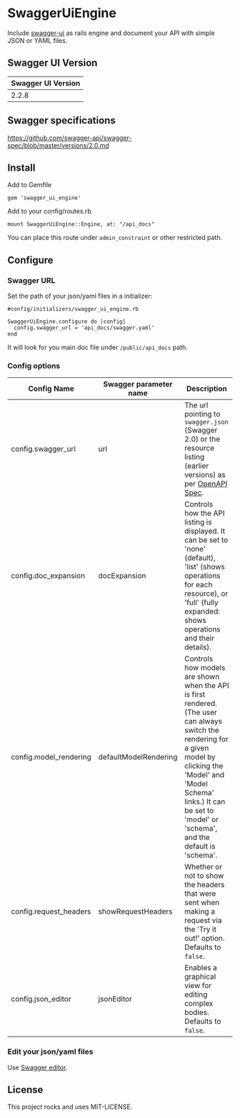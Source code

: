 # SwaggerUiEngine

Include [swagger-ui](https://github.com/swagger-api/swagger-ui) as rails engine and document your API with simple JSON or YAML files.

## Swagger UI Version

Swagger UI Version |
------------------ |
2.2.8              |

## Swagger specifications

https://github.com/swagger-api/swagger-spec/blob/master/versions/2.0.md

## Install

Add to Gemfile

```gem 'swagger_ui_engine'```

Add to your config/routes.rb

```mount SwaggerUiEngine::Engine, at: "/api_docs"```

You can place this route under `admin_constraint` or other restricted path.

## Configure

### Swagger URL

Set the path of your json/yaml files in a initializer:

```
#config/initializers/swagger_ui_engine.rb

SwaggerUiEngine.configure do |config|
  config.swagger_url = 'api_docs/swagger.yaml'
end
```

It will look for you main doc file under `/public/api_docs` path.

### Config options
Config Name | Swagger parameter name | Description
--- | --- | ---
config.swagger_url | url | The url pointing to `swagger.json` (Swagger 2.0) or the resource listing (earlier versions) as per [OpenAPI Spec](https://github.com/OAI/OpenAPI-Specification/).
config.doc_expansion | docExpansion | Controls how the API listing is displayed. It can be set to 'none' (default), 'list' (shows operations for each resource), or 'full' (fully expanded: shows operations and their details).
config.model_rendering | defaultModelRendering | Controls how models are shown when the API is first rendered. (The user can always switch the rendering for a given model by clicking the 'Model' and 'Model Schema' links.) It can be set to 'model' or 'schema', and the default is 'schema'.
config.request_headers | showRequestHeaders | Whether or not to show the headers that were sent when making a request via the 'Try it out!' option. Defaults to `false`.
config.json_editor | jsonEditor | Enables a graphical view for editing complex bodies.  Defaults to `false`.

### Edit your json/yaml files

Use [Swagger editor](https://github.com/swagger-api/swagger-editor).

## License

This project rocks and uses MIT-LICENSE.
